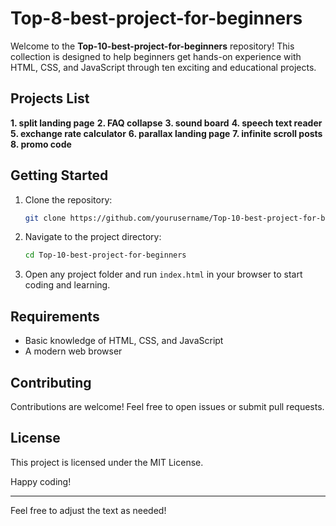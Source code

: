 # Top-8-best-project-for-beginners

Welcome to the **Top-10-best-project-for-beginners** repository! This collection is designed to help beginners get hands-on experience with HTML, CSS, and JavaScript through ten exciting and educational projects.

## Projects List

**1. split landing page**
**2. FAQ collapse**
**3. sound board**
**4. speech text reader**
**5. exchange rate calculator**
**6. parallax landing page**
**7. infinite scroll posts**
**8. promo code**

## Getting Started

1. Clone the repository:
   ```bash
   git clone https://github.com/yourusername/Top-10-best-project-for-beginners.git
   ```

2. Navigate to the project directory:
   ```bash
   cd Top-10-best-project-for-beginners
   ```

3. Open any project folder and run `index.html` in your browser to start coding and learning.

## Requirements

- Basic knowledge of HTML, CSS, and JavaScript
- A modern web browser

## Contributing

Contributions are welcome! Feel free to open issues or submit pull requests.

## License

This project is licensed under the MIT License.

Happy coding!

---

Feel free to adjust the text as needed!

